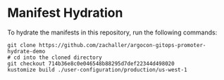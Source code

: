 # Manifest Hydration

To hydrate the manifests in this repository, run the following commands:

```shell
git clone https://github.com/zachaller/argocon-gitops-promoter-hydrate-demo
# cd into the cloned directory
git checkout 714b36e8c0e046548b88295d7def22344d498020
kustomize build ./user-configuration/production/us-west-1
```
